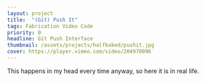 ```yaml
---
layout: project
title:  "(Git) Push It"
tags: Fabrication Video Code
priority: 0
headline: Git Push Interface 
thumbnail: /assets/projects/halfbaked/pushit.jpg
cover: https://player.vimeo.com/video/204970096
---
```

This happens in my head every time anyway, so here it is in real life.
